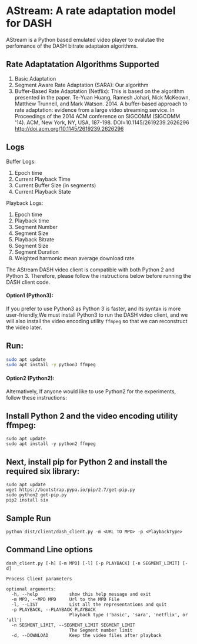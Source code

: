 AStream: A rate adaptation model for DASH
==================
AStream is a Python based emulated video player to evalutae the perfomance of the DASH bitrate adaptaion algorithms.


Rate Adaptatation Algorithms Supported
--------------------------------------
1. Basic Adaptation
2. Segment Aware Rate Adaptation (SARA): Our algorithm
3. Buffer-Based Rate Adaptation (Netflix): This is based on the algorithm presented in the paper. 
   Te-Yuan Huang, Ramesh Johari, Nick McKeown, Matthew Trunnell, and Mark Watson. 2014. A buffer-based approach to rate adaptation: evidence from a large video streaming service. In Proceedings of the 2014 ACM conference on SIGCOMM (SIGCOMM '14). ACM, New York, NY, USA, 187-198. DOI=10.1145/2619239.2626296 http://doi.acm.org/10.1145/2619239.2626296

Logs
----

Buffer Logs:

1. Epoch time
2. Current Playback Time
3. Current Buffer Size (in segments)
4. Current Playback State

Playback Logs:

1. Epoch time
2. Playback time
3. Segment Number
4. Segment Size
5. Playback Bitrate 
6. Segment Size 
7. Segment Duration
8. Weighted harmonic mean average download rate



The AStream DASH video client is compatible with both Python 2 and Python 3. Therefore, please follow the instructions below before running the DASH client code.

#### Option1 (Python3):
If you prefer to use Python3 as Python 3 is faster, and its syntax is more user-friendly,We must install Python3 to run the DASH video client, and we will also install the video encoding utility `ffmpeg` so that we can reconstruct the video later.

Run:
---
```bash
sudo apt update
sudo apt install -y python3 ffmpeg
```

#### Option2 (Python2):
Alternatively, If anyone would like to use Python2 for the experiments, follow these instructions:

Install Python 2 and the video encoding utility ffmpeg:
-------------------------------------------------------
```
sudo apt update
sudo apt install -y python2 ffmpeg
```

Next, install pip for Python 2 and install the required six library:
--------------------------------------------------------------------
```
sudo apt update
wget https://bootstrap.pypa.io/pip/2.7/get-pip.py
sudo python2 get-pip.py
pip2 install six
```


Sample Run
----------
```
python dist/client/dash_client.py -m <URL TO MPD> -p <PlaybackType> 
```

Command Line options
--------------------
```
dash_client.py [-h] [-m MPD] [-l] [-p PLAYBACK] [-n SEGMENT_LIMIT] [-d]

Process Client parameters

optional arguments:
  -h, --help            show this help message and exit
  -m MPD, --MPD MPD     Url to the MPD File
  -l, --LIST            List all the representations and quit
  -p PLAYBACK, --PLAYBACK PLAYBACK
                        Playback type ('basic', 'sara', 'netflix', or 'all')
  -n SEGMENT_LIMIT, --SEGMENT_LIMIT SEGMENT_LIMIT
                        The Segment number limit
  -d, --DOWNLOAD        Keep the video files after playback
```
